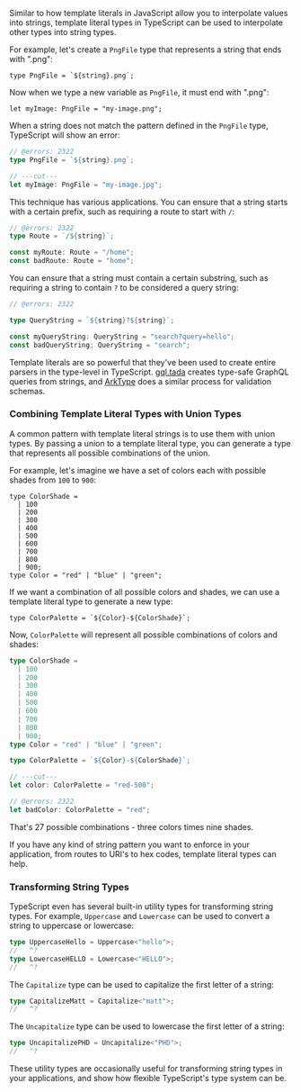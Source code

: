 Similar to how template literals in JavaScript allow you to interpolate values into strings, template literal types in TypeScript can be used to interpolate other types into string types.

For example, let's create a `PngFile` type that represents a string that ends with ".png":

```tsx
type PngFile = `${string}.png`;
```

Now when we type a new variable as `PngFile`, it must end with ".png":

```tsx
let myImage: PngFile = "my-image.png";
```

When a string does not match the pattern defined in the `PngFile` type, TypeScript will show an error:

```ts twoslash
// @errors: 2322
type PngFile = `${string}.png`;

// ---cut---
let myImage: PngFile = "my-image.jpg";
```

This technique has various applications. You can ensure that a string starts with a certain prefix, such as requiring a route to start with `/`:

```ts twoslash
// @errors: 2322
type Route = `/${string}`;

const myRoute: Route = "/home";
const badRoute: Route = "home";
```

You can ensure that a string must contain a certain substring, such as requiring a string to contain `?` to be considered a query string:

```ts twoslash
// @errors: 2322

type QueryString = `${string}?${string}`;

const myQueryString: QueryString = "search?query=hello";
const badQueryString: QueryString = "search";
```

Template literals are so powerful that they've been used to create entire parsers in the type-level in TypeScript. [gql.tada](https://gql-tada.0no.co/) creates type-safe GraphQL queries from strings, and [ArkType](https://arktype.io/) does a similar process for validation schemas.

### Combining Template Literal Types with Union Types

A common pattern with template literal strings is to use them with union types. By passing a union to a template literal type, you can generate a type that represents all possible combinations of the union.

For example, let's imagine we have a set of colors each with possible shades from `100` to `900`:

```tsx
type ColorShade =
  | 100
  | 200
  | 300
  | 400
  | 500
  | 600
  | 700
  | 800
  | 900;
type Color = "red" | "blue" | "green";
```

If we want a combination of all possible colors and shades, we can use a template literal type to generate a new type:

```tsx
type ColorPalette = `${Color}-${ColorShade}`;
```

Now, `ColorPalette` will represent all possible combinations of colors and shades:

```ts twoslash
type ColorShade =
  | 100
  | 200
  | 300
  | 400
  | 500
  | 600
  | 700
  | 800
  | 900;
type Color = "red" | "blue" | "green";

type ColorPalette = `${Color}-${ColorShade}`;

// ---cut---
let color: ColorPalette = "red-500";

// @errors: 2322
let badColor: ColorPalette = "red";
```

That's 27 possible combinations - three colors times nine shades.

If you have any kind of string pattern you want to enforce in your application, from routes to URI's to hex codes, template literal types can help.

### Transforming String Types

TypeScript even has several built-in utility types for transforming string types. For example, `Uppercase` and `Lowercase` can be used to convert a string to uppercase or lowercase:

```ts twoslash
type UppercaseHello = Uppercase<"hello">;
//   ^?
type LowercaseHELLO = Lowercase<"HELLO">;
//   ^?
```

The `Capitalize` type can be used to capitalize the first letter of a string:

```ts twoslash
type CapitalizeMatt = Capitalize<"matt">;
//   ^?
```

The `Uncapitalize` type can be used to lowercase the first letter of a string:

```ts twoslash
type UncapitalizePHD = Uncapitalize<"PHD">;
//   ^?
```

These utility types are occasionally useful for transforming string types in your applications, and show how flexible TypeScript's type system can be.
